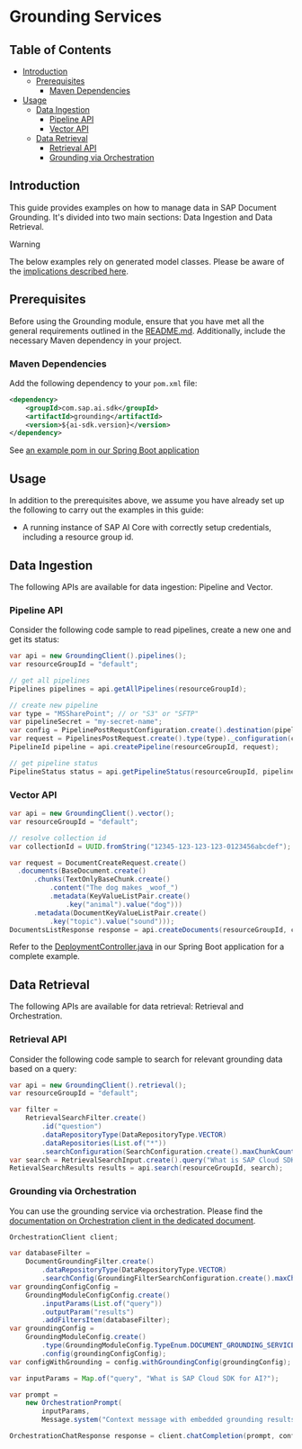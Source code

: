 # Grounding Services

## Table of Contents

- [Introduction](#introduction)
    - [Prerequisites](#prerequisites)
        - [Maven Dependencies](#maven-dependencies)
- [Usage](#usage)
    - [Data Ingestion](#data-ingestion)
        - [Pipeline API](#pipeline)
        - [Vector API](#vector)
    - [Data Retrieval](#data-retrieval)
        - [Retrieval API](#create-a-deployment)
        - [Grounding via Orchestration](#orchestration)

## Introduction

This guide provides examples on how to manage data in SAP Document Grounding.
It's divided into two main sections: Data Ingestion and Data Retrieval.

> [!WARNING]  
> The below examples rely on generated model classes.
> Please be aware of the [implications described here](/README.md#general-requirements).

## Prerequisites

Before using the Grounding module, ensure that you have met all the general requirements outlined in the [README.md](../../README.md#general-requirements).
Additionally, include the necessary Maven dependency in your project.

### Maven Dependencies

Add the following dependency to your `pom.xml` file:

```xml
<dependency>
    <groupId>com.sap.ai.sdk</groupId>
    <artifactId>grounding</artifactId>
    <version>${ai-sdk.version}</version>
</dependency>
```

See [an example pom in our Spring Boot application](../../sample-code/spring-app/pom.xml)

## Usage

In addition to the prerequisites above, we assume you have already set up the following to carry out the examples in this guide:

- A running instance of SAP AI Core with correctly setup credentials, including a resource group id.

## Data Ingestion

The following APIs are available for data ingestion: Pipeline and Vector.

### Pipeline API

Consider the following code sample to read pipelines, create a new one and get its status:

```java
var api = new GroundingClient().pipelines();
var resourceGroupId = "default";

// get all pipelines
Pipelines pipelines = api.getAllPipelines(resourceGroupId);

// create new pipeline
var type = "MSSharePoint"; // or "S3" or "SFTP"
var pipelineSecret = "my-secret-name";
var config = PipelinePostRequstConfiguration.create().destination(pipelineSecret);
var request = PipelinesPostRequest.create().type(type)._configuration(config);
PipelineId pipeline = api.createPipeline(resourceGroupId, request);

// get pipeline status
PipelineStatus status = api.getPipelineStatus(resourceGroupId, pipeline.getPipelineId());
```

### Vector API

```java
var api = new GroundingClient().vector();
var resourceGroupId = "default";

// resolve collection id
var collectionId = UUID.fromString("12345-123-123-123-0123456abcdef");

var request = DocumentCreateRequest.create()
  .documents(BaseDocument.create()
      .chunks(TextOnlyBaseChunk.create()
          .content("The dog makes _woof_")
          .metadata(KeyValueListPair.create()
              .key("animal").value("dog")))
      .metadata(DocumentKeyValueListPair.create()
          .key("topic").value("sound")));
DocumentsListResponse response = api.createDocuments(resourceGroupId, collectionId, request);
```

Refer to the [DeploymentController.java](../../sample-code/spring-app/src/main/java/com/sap/ai/sdk/app/controllers/DeploymentController.java) in our Spring Boot application for a complete example.

## Data Retrieval

The following APIs are available for data retrieval: Retrieval and Orchestration.


### Retrieval API

Consider the following code sample to search for relevant grounding data based on a query:

```java
var api = new GroundingClient().retrieval();
var resourceGroupId = "default";

var filter =
    RetrievalSearchFilter.create()
        .id("question")
        .dataRepositoryType(DataRepositoryType.VECTOR)
        .dataRepositories(List.of("*"))
        .searchConfiguration(SearchConfiguration.create().maxChunkCount(10));
var search = RetrievalSearchInput.create().query("What is SAP Cloud SDK for AI?").filters(filter);
RetievalSearchResults results = api.search(resourceGroupId, search);
```

### Grounding via Orchestration

You can use the grounding service via orchestration.
Please find the [documentation on Orchestration client in the dedicated document](ORCHESTRATION.md).

```java
OrchestrationClient client;

var databaseFilter =
    DocumentGroundingFilter.create()
        .dataRepositoryType(DataRepositoryType.VECTOR)
        .searchConfig(GroundingFilterSearchConfiguration.create().maxChunkCount(3));
var groundingConfigConfig =
    GroundingModuleConfigConfig.create()
        .inputParams(List.of("query"))
        .outputParam("results")
        .addFiltersItem(databaseFilter);
var groundingConfig =
    GroundingModuleConfig.create()
        .type(GroundingModuleConfig.TypeEnum.DOCUMENT_GROUNDING_SERVICE)
        .config(groundingConfigConfig);
var configWithGrounding = config.withGroundingConfig(groundingConfig);

var inputParams = Map.of("query", "What is SAP Cloud SDK for AI?");

var prompt =
    new OrchestrationPrompt(
        inputParams,
        Message.system("Context message with embedded grounding results. {{?results}}"));

OrchestrationChatResponse response = client.chatCompletion(prompt, configWithGrounding);
```